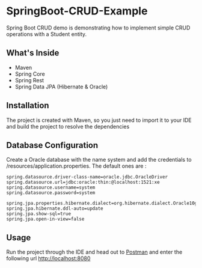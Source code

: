 # SpringBoot-CRUD-Example
Spring Boot CRUD demo is demonstrating how to implement simple CRUD operations with a Student entity.

## What's Inside
- Maven
- Spring Core
- Spring Rest
- Spring Data JPA (Hibernate & Oracle)

## Installation
The project is created with Maven, so you just need to import it to your IDE and build the project to resolve the dependencies

## Database Configuration
Create a Oracle database with the name system and add the credentials to /resources/application.properties.
The default ones are :

```
spring.datasource.driver-class-name=oracle.jdbc.OracleDriver
spring.datasource.url=jdbc:oracle:thin:@localhost:1521:xe
spring.datasource.username=system
spring.datasource.password=system

spring.jpa.properties.hibernate.dialect=org.hibernate.dialect.Oracle10gDialect
spring.jpa.hibernate.ddl-auto=update
spring.jpa.show-sql=true
spring.jpa.open-in-view=false
```

## Usage
Run the project through the IDE and head out to [Postman](https://www.postman.com/downloads/) and enter the following url [http://localhost:8080](http://localhost:8080)
